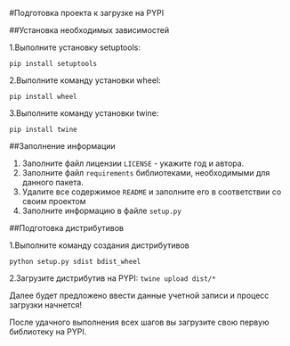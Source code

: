#Подготовка проекта к загрузке на PYPI

##Установка необходимых зависимостей

1.Выполните установку setuptools:

``pip install setuptools``

2.Выполните команду установки wheel:

``pip install wheel``

3.Выполните команду установки twine:

``pip install twine``


##Заполнение информации
1. Заполните файл лицензии ``LICENSE`` - укажите год и автора. 
2. Заполните файл ``requirements`` библиотеками, необходимыми для данного пакета.
3. Удалите все содержимое ``README`` и заполните его в соответствии со своим проектом
4. Заполните информацию в файле ``setup.py``


##Подготовка дистрибутивов

1.Выполните команду создания дистрибутивов

``python setup.py sdist bdist_wheel``

2.Загрузите дистрибутив на PYPI:
``twine upload dist/*``

Далее будет предложено ввести данные учетной записи и процесс загрузки начнется!


После удачного выполнения всех шагов вы загрузите свою первую библиотеку на PYPI.


